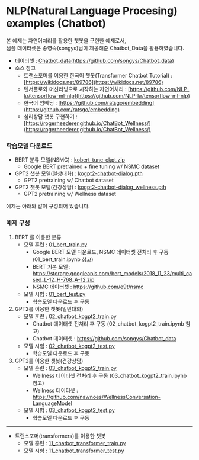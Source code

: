 # NLP(Natural Language Procesing) examples (Chatbot)

본 예제는 자연어처리를 활용한 챗봇을 구현한 예제로서,    
샘플 데이터셋은 송영숙(songys)님이 제공해준 Chatbot_Data을 활용하였습니다.   

- 데이터셋 : [Chatbot_data(https://github.com/songys/Chatbot_data)](https://github.com/songys/Chatbot_data)
- 소스 참고 
    - 트랜스포머를 이용한 한국어 챗봇(Transformer Chatbot Tutorial) : [https://wikidocs.net/89786](https://wikidocs.net/89786) <br>
    - 텐서플로와 머신러닝으로 시작하는 자연어처리 : [https://github.com/NLP-kr/tensorflow-ml-nlp](https://github.com/NLP-kr/tensorflow-ml-nlp) <br>
    - 한국어 임베딩 : [https://github.com/ratsgo/embedding](https://github.com/ratsgo/embedding) <br>
    - 심리상담 챗봇 구현하기 : [https://rogerheederer.github.io/ChatBot_Wellness/](https://rogerheederer.github.io/ChatBot_Wellness/) <br>

###  학습모델 다운로드 
- BERT 분류 모델(NSMC) : [kobert_tune-ckpt.zip](http://jamjoong.org/jwlee/kobert_tune-ckpt.zip) <br>
    - Google BERT pretrained + fine tuning w/ NSMC dataset
- GPT2 챗봇 모델(일상대화) : [kogpt2-chatbot-dialog.pth](http://jamjoong.org/jwlee/kogpt2-chatbot-dialog.pth) <br>
    - GPT2 pretraining w/ Chatbot dataset
- GPT2 챗봇 모델(건강상담) : [kogpt2-chatbot-dialog_wellness.pth](http://jamjoong.org/jwlee/kogpt2-chatbot-dialog_wellness.pth) <br>
    - GPT2 pretraining w/ Wellness dataset

예제는 아래와 같이 구성되어 있습니다.

### 예제 구성
1. BERT 를 이용한 분류
    - 모델 훈련 : [01_bert_train.py](https://github.com/rightlit/nlp2/blob/main/examples/01_bert_train.py)
      - Google BERT 모델 다운로드, NSMC 데이터셋 전처리 후 구동 (01_bert_train.ipynb 참고)
      - BERT 기본 모델 : https://storage.googleapis.com/bert_models/2018_11_23/multi_cased_L-12_H-768_A-12.zip
      - NSMC 데이터셋 : https://github.com/e9t/nsmc
    - 모델 시험 : [01_bert_test.py](https://github.com/rightlit/nlp2/blob/main/examples/01_bert_test.py)
      - 학습모델 다운로드 후 구동
2. GPT2를 이용한 챗봇(일반대화)
    - 모델 훈련 : [02_chatbot_kogpt2_train.py](https://github.com/rightlit/nlp2/blob/main/examples/02_chatbot_kogpt2_train.py)
      - Chatbot 데이터셋 전처리 후 구동 (02_chatbot_kogpt2_train.ipynb 참고)
      - Chatbot 데이터셋 : https://github.com/songys/Chatbot_data
    - 모델 시험 : [02_chatbot_kogpt2_test.py](https://github.com/rightlit/nlp2/blob/main/examples/02_chatbot_kogpt2_test.py)
      - 학습모델 다운로드 후 구동
3. GPT2를 이용한 챗봇(건강상담)
    - 모델 훈련 : [03_chatbot_kogpt2_train.py](https://github.com/rightlit/nlp2/blob/main/examples/03_chatbot_kogpt2_train.py)
      - Wellness 데이터셋 전처리 후 구동 (03_chatbot_kogpt2_train.ipynb 참고)
      - Wellness 데이터셋 : https://github.com/nawnoes/WellnessConversation-LanguageModel
    - 모델 시험 : [03_chatbot_kogpt2_test.py](https://github.com/rightlit/nlp2/blob/main/examples/03_chatbot_kogpt2_test.py)
      - 학습모델 다운로드 후 구동
- - -
* 트랜스포머(transformers)를 이용한 챗봇 
    - 모델 훈련 : [11_chatbot_transformer_train.py](https://github.com/rightlit/nlp2/blob/main/examples/11_chatbot_transformer_train.py)
    - 모델 시험 : [11_chatbot_transformer_test.py](https://github.com/rightlit/nlp2/blob/main/examples/11_chatbot_transformer_test.py)

